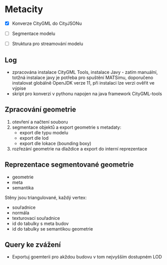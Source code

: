 # Metacity

- [x] Konverze CityGML do CityJSONu
- [ ] Segmentace modelu
- [ ] Struktura pro streamování modelu


## Log

- zpracována instalace CityGML Tools, instalace Javy - zatím manuální, totžná instalace javy je potřeba pro spuštění MATSimu, doporučeno instalovat globálně OpenJDK verze 11, při instalaci lze verzi ověřit ve výpise 
- skript pro konverzi v pythonu napojen na java framework CityGML-tools

## Zpracování geometrie

1. otevření a načtení souboru
2. segmentace objektů a export geometrie s metadaty:
    - export dle typu modelu
    - export dle lod
    - export dle lokace (bounding boxy)
3. rozřezání geometrie na dlaždice a export do interní reprezentace

## Reprezentace segmentované geometrie

- geometrie
- meta
- semantika

Stěny jsou triangulované, každý vertex:

- souřadnice
- normála
- texturovací souřadnice
- id do tabulky s meta budov
- id do tabulky se semantikou geometrie

## Query ke zvážení

- Exportuj goemterii pro akždou budovu v tom nejvyšším dostupném LOD

